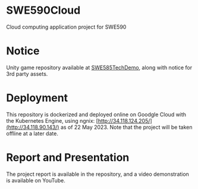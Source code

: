 # SWE590Cloud
Cloud computing application project for SWE590

# Notice
Unity game repository available at [SWE585TechDemo](https://github.com/dbaslan/SWE585TechDemo), along with notice for 3rd party assets.

# Deployment
This repository is dockerized and deployed online on Goodgle Cloud with the Kubernetes Engine, using ngnix:
[http://34.118.124.205/](http://34.118.90.143/) as of 22 May 2023. Note that the project will be taken offline at a later date.

# Report and Presentation
The project report is available in the repository, and a video demonstration is available on YouTube.
